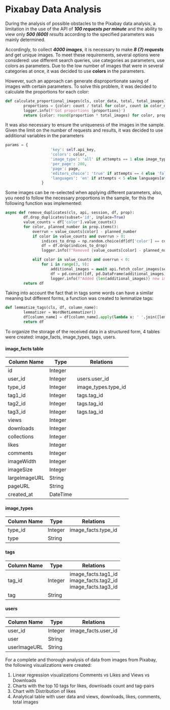 # Pixabay Data Analysis

During the analysis of possible obstacles to the Pixabay data analysis, a limitation in the use of the API of ***100 requests per minute*** and the ability to view only ***500 (600)** results* according to the specified parameters was mainly determined.

Accordingly, to collect ***4000* *images***, it is necessary to make ***8 (7) requests*** and get unique images. To meet these requirements, several options were considered: use different search queries, use categories as parameters, use colors as parameters. Due to the low number of images that were in several categories at once, it was decided to use **colors** in the parameters.

However, such an approach can generate disproportionate saving of images with certain parameters. To solve this problem, it was decided to calculate the proportions for each color:

```python
def calculate_proportional_images(cls, color_data, total, total_images):
        proportions = {color: count / total for color, count in color_data.items()}
        logger.info(f'Got proportions {proportions}')
        return {color: round(proportion * total_images) for color, proportion in proportions.items()}
```

It was also necessary to ensure the uniqueness of the images in the sample. Given the limit on the number of requests and results, it was decided to use additional variables in the parameters

```python
params = {
                    'key': self.api_key,
                    'colors': color,
                    'image_type': 'all' if attempts == 1 else image_type[attempts % len(image_type)],
                    'per_page': 200,
                    'page': page,
                    'editors_choice': 'true' if attempts == 4 else 'false',
                    'languages': 'en' if attempts < 5 else languages[attempts % len(languages)],
                }
```

Some images can be re-selected when applying different parameters, also, you need to follow the necessary proportions in the sample, for this the following function was implemented:

```python
async def remove_duplicates(cls, api, session, df, prop):
        df.drop_duplicates(subset='id', inplace=True)
        value_counts = df['color'].value_counts()
        for color, planned_number in prop.items():
            overrun = value_counts[color] - planned_number
            if color in value_counts and overrun > 0:
                indices_to_drop = np.random.choice(df[df['color'] == color].index, size=overrun, replace=False)
                df = df.drop(indices_to_drop)
                logger.info(f"Removed {value_counts[color] - planned_number} duplicates from {color}.")

            elif color in value_counts and overrun < 0:
                for i in range(3, 9):
                    additional_images = await api.fetch_color_images(session, color, planned_number-value_counts[color], i)
                    df = pd.concat([df, pd.DataFrame(additional_images)], ignore_index=True)
                    logger.info(f"Added {len(additional_images)} new images for {color} to replace duplicates.")
        return df
```

Taking into account the fact that in tags some words can have a similar meaning but different forms, a function was created to lemmatize tags:

```python
def lemmatize_tags(cls, df, column_name):
        lemmatizer = WordNetLemmatizer()
        df[column_name] = df[column_name].apply(lambda x: ' '.join([lemmatizer.lemmatize(word) for word in word_tokenize(x)]))
        return df
```

To organize the storage of the received data in a structured form, 4 tables were created: image_facts, image_types, tags, users.

#### image_facts table

| Column Name   | **Type** | Relations           |
| ------------- | -------------- | ------------------- |
| id            | Integer        |                     |
| user_id       | Integer        | users.user_id       |
| type_id       | Integer        | image_types.type_id |
| tag1_id       | Integer        | tags.tag_id         |
| tag2_id       | Integer        | tags.tag_id         |
| tag3_id       | Integer        | tags.tag_id         |
| views         | Integer        |                     |
| downloads     | Integer        |                     |
| collections   | Integer        |                     |
| likes         | Integer        |                     |
| comments      | Integer        |                     |
| imageWidth    | Integer        |                     |
| imageSize     | Integer        |                     |
| largeImageURL | String         |                     |
| pageURL       | String         |                     |
| created_at    | DateTime       |                     |

#### image_types

| Column Name | Type    | Relations           |
| ----------- | ------- | ------------------- |
| type_id     | Integer | image_facts.type_id |
| type        | String  |                     |

#### tags

| Column Name | Type    | Relations                                                             |
| ----------- | ------- | --------------------------------------------------------------------- |
| tag_id      | Integer | image_facts.tag1_id<br />image_facts.tag2_id<br />image_facts.tag3_id |
| tag         | String  |                                                                       |

#### users

| Column Name  | Type    | Relations           |
| ------------ | ------- | ------------------- |
| user_id      | Integer | image_facts.user_id |
| user         | String  |                     |
| userImageURL | String  |                     |

For a complete and thorough analysis of data from images from Pixabay, the following visualizations were created:

1. Linear regression visualizations Comments vs Likes and Views vs Downloads
2. Charts with the top 10 tags for likes, downloads count and tag-pairs
3. Chart with Distribution of likes
4. Analytical table with user data and views, downloads, likes, comments, total images
